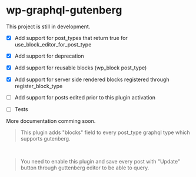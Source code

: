 
# wp-graphql-gutenberg

This project is still in development.
 
- [x] Add support for post_types that return true for use_block_editor_for_post_type
- [x] Add support for deprecation
- [x] Add support for reusable blocks (wp_block post_type)
- [x] Add support for server side rendered blocks registered through register_block_type
- [ ] Add support for posts edited prior to this plugin activation
- [ ] Tests


More documentation comming soon.


>This plugin adds "blocks" field to every post_type graphql type which supports gutenberg.

<br />

>You need to enable this plugin and save every post with "Update" button through guttenberg editor to be able to query.

<!-- 
### 👉  `npm start`
- Use to compile and run the block in development mode.
- Watches for any changes and reports back any errors in your code.

### 👉  `npm run build`
- Use to build production code for your block inside `dist` folder.
- Runs once and reports back the gzip file sizes of the produced code. -->
